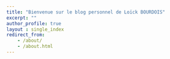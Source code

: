 ```yaml
---
title: "Bienvenue sur le blog personnel de Loïck BOURDOIS"
excerpt: ""
author_profile: true
layout : single_index
redirect_from: 
    - /about/
    - /about.html
---
```

